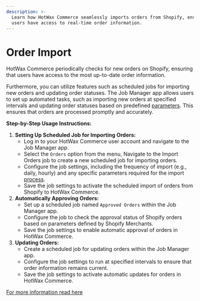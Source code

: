 ```yaml
---
description: >-
  Learn how HotWax Commerce seamlessly imports orders from Shopify, ensuring
  users have access to real-time order information.
---
```


# Order Import

HotWax Commerce periodically checks for new orders on Shopify, ensuring that users have access to the most up-to-date order information.

Furthermore, you can utilize features such as scheduled jobs for importing new orders and updating order statuses. The Job Manager app allows users to set up automated tasks, such as importing new orders at specified intervals and updating order statuses based on predefined [parameters](https://docs.hotwax.co/user-guides/workflow/job-workflows/orders). This ensures that orders are processed promptly and accurately.

**Step-by-Step Usage Instructions:**

1. **Setting Up Scheduled Job for Importing Orders:**
   * Log in to your HotWax Commerce user account and navigate to the Job Manager app.
   * Select the `Orders` option from the menu, Navigate to the Import Orders job to create a new scheduled job for importing orders.
   * Configure the job settings, including the frequency of import (e.g., daily, hourly) and any specific parameters required for the import [process](https://docs.hotwax.co/user-guides/workflow/job-workflows).
   * Save the job settings to activate the scheduled import of orders from Shopify to HotWax Commerce.
2. **Automatically Approving Orders:**
   * Set up a scheduled job named `Approved Orders` within the Job Manager app.
   * Configure the job to check the approval status of Shopify orders based on parameters defined by Shopify Merchants.
   * Save the job settings to enable automatic approval of orders in HotWax Commerce.
3. **Updating Orders:**
   * Create a scheduled job for updating orders within the Job Manager app.
   * Configure the job settings to run at specified intervals to ensure that order information remains current.
   * Save the job settings to activate automatic updates for orders in HotWax Commerce.

[For more information read here](https://docs.hotwax.co/integration-resources/how-are-orders-downloaded-from-shopify-to-hotwax-commerce/order-download)
